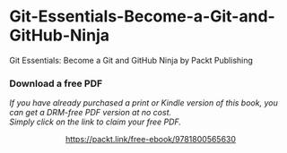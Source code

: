 # Git-Essentials-Become-a-Git-and-GitHub-Ninja
Git Essentials: Become a Git and GitHub Ninja by Packt Publishing
### Download a free PDF

 <i>If you have already purchased a print or Kindle version of this book, you can get a DRM-free PDF version at no cost.<br>Simply click on the link to claim your free PDF.</i>
<p align="center"> <a href="https://packt.link/free-ebook/9781800565630">https://packt.link/free-ebook/9781800565630 </a> </p>